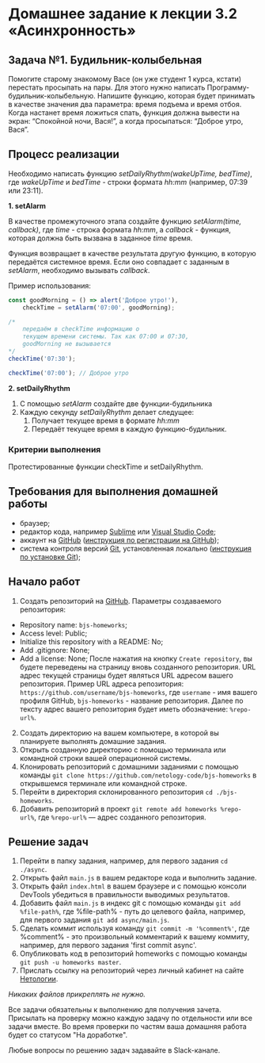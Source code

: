 # Домашнее задание к лекции 3.2 «Асинхронность» 

## Задача №1. Будильник-колыбельная

Помогите старому знакомому Васе (он уже студент 1 курса, кстати) перестать просыпать на пары. 
Для этого нужно написать Программу-будильник-колыбельную. Напишите функцию, которая будет
принимать в качестве значения два параметра: время подъема и время отбоя. Когда настанет
время ложиться спать, функция должна вывести на экран: “Спокойной ночи, Вася!”,
а когда просыпаться: “Доброе утро, Вася”.

## Процесс реализации

Необходимо написать функцию *setDailyRhythm(wakeUpTime, bedTime)*, где *wakeUpTime* и *bedTime* - строки формата
*hh:mm* (например, 07:39 или 23:11).

__1. setAlarm__

В качестве промежуточного этапа создайте функцию *setAlarm(time, callback)*, где *time* - строка формата
*hh:mm*, а *callback* - функция, которая должна быть вызвана в заданное *time* время.

Функция возвращает в качестве результата другую функцию,
в которую передаётся системное время. Если оно совпадает
с заданным в *setAlarm*, необходимо вызывать *callback*.  

Пример использования:

```javascript
const goodMorning = () => alert('Доброе утро!'),
	checkTime = setAlarm('07:00', goodMorning);

/*
	передаём в checkTime информацию о 
	текущем времени системы. Так как 07:00 и 07:30,
	goodMorning не вызывается
*/
checkTime('07:30');

checkTime('07:00'); // Доброе утро
```

__2. setDailyRhythm__

1. С помощью *setAlarm* создайте две функции-будильника
2. Каждую секунду *setDailyRhythm* делает следущее:
	1. Получает текущее время в формате *hh:mm*
	2. Передаёт текущее время в каждую функцию-будильник.

### Критерии выполнения

Протестированные функции checkTime и setDailyRhythm.

## Требования для выполнения домашней работы

* браузер;
* редактор кода, например [Sublime][1] или [Visual Studio Code][2];
* аккаунт на [GitHub][0] ([инструкция по регистрации на GitHub][3]);
* система контроля версий [Git][4], установленная локально ([инструкция по установке Git][5]);

## Начало работ

1. Создать репозиторий на [GitHub][0]. Параметры создаваемого репозитория:
* Repository name: `bjs-homeworks`;
* Access level: Public;
* Initialize this repository with a README: No;
* Add .gitignore: None;
* Add a license: None;
После нажатия на кнопку `Create repository`, вы будете переведены на страницу вновь созданного репозитория.
URL адрес текущей страницы будет являться URL адресом вашего репозитория.
Пример URL адреса репозитория: `https://github.com/username/bjs-homeworks`, где `username` - имя вашего профиля GitHub, `bjs-homeworks` - название репозитория. Далее по тексту адрес вашего репозитория будет иметь обозначение: `%repo-url%`.
2. Создать директорию на вашем компьютере, в которой вы планируете выполнять домашние задания.
3. Открыть созданную директорию с помощью терминала или командной строки вашей операционной системы.
4. Клонировать репозиторий с домашними заданиями с помощью команды `git clone https://github.com/netology-code/bjs-homeworks` в открывшемся терминале или командной строке.
5. Перейти в директория склонированного репозитория `cd ./bjs-homeworks`.
6. Добавить репозиторий в проект `git remote add homeworks %repo-url%`, где `%repo-url%` — адрес созданного репозитория.

## Решение задач
1. Перейти в папку задания, например, для первого задания `cd ./async`.
2. Открыть файл `main.js` в вашем редакторе кода и выполнить задание.
3. Открыть файл `index.html` в вашем браузере и с помощью консоли DevTools убедиться в правильности выводимых результатов.
4. Добавить файл `main.js` в индекс git с помощью команды `git add %file-path%`, где %file-path% - путь до целевого файла, например, для первого задания `git add async/main.js`.
5. Сделать коммит используя команду `git commit -m '%comment%'`, где %comment% - это произвольный комментарий к вашему коммиту, например, для первого задания 'first commit async'.
6. Опубликовать код в репозиторий homeworks с помощью команды `git push -u homeworks master`.
7. Прислать ссылку на репозиторий через личный кабинет на сайте [Нетологии][6].

[0]: https://github.com/
[1]: https://www.sublimetext.com/
[2]: https://code.visualstudio.com/
[3]: https://github.com/netology-code/guides/blob/master/git/github.md
[4]: https://git-scm.com/
[5]: https://github.com/netology-code/guides/blob/master/git/REAMDE.md
[6]: https://netology.ru/

*Никаких файлов прикреплять не нужно.*

Все задачи обязательны к выполнению для получения зачета. Присылать на проверку можно каждую задачу по отдельности или все задачи вместе. Во время проверки по частям ваша домашняя работа будет со статусом "На доработке".

Любые вопросы по решению задач задавайте в Slack-канале.
